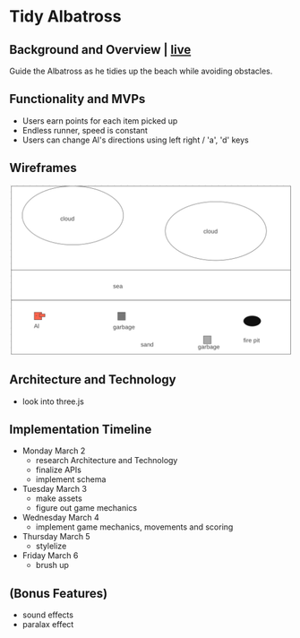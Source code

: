 # Tidy Albatross
## Background and Overview | [live](http://tidyalbatross.com)

Guide the Albatross as he tidies up the beach while avoiding obstacles.

## Functionality and MVPs 

 - Users earn points for each item picked up
 - Endless runner, speed is constant
 - Users can change Al's directions using left right / 'a', 'd' keys


## Wireframes 
![game](/assets/images/game.png)
<!-- https://wireframe.cc/f7DAu5 -->

## Architecture and Technology 
 - look into three.js

## Implementation Timeline 
 - Monday March 2
    - research Architecture and Technology
    - finalize APIs
    - implement schema
 - Tuesday March 3
    - make assets
    - figure out game mechanics
 - Wednesday March 4
    - implement game mechanics, movements and scoring
 - Thursday March 5
    - stylelize
 - Friday March 6
    - brush up

## (Bonus Features) 
 - sound effects
 - paralax effect
